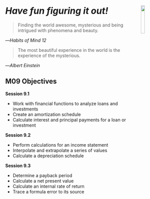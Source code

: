 #  _Have fun figuring it out!_ <img align="right" src="../images/habits/responding_with_wonderment_and_awe.jpg" width="15%" height="15%" />

> Finding the world awesome, mysterious and being intrigued with phenomena and beauty.

—_Habits of Mind 12_

> The most beautiful experience in the world is the experience of the mysterious.

—_Albert Einstein_

## M09 Objectives
**Session 9.1**
*   Work with financial functions to analyze loans and investments
*   Create an amortization schedule
*   Calculate interest and principal payments for a loan or investment

**Session 9.2**
*   Perform calculations for an income statement
*   Interpolate and extrapolate a series of values
*   Calculate a depreciation schedule

**Session 9.3**
*   Determine a payback period
*   Calculate a net present value
*   Calculate an internal rate of return
*   Trace a formula error to its source
